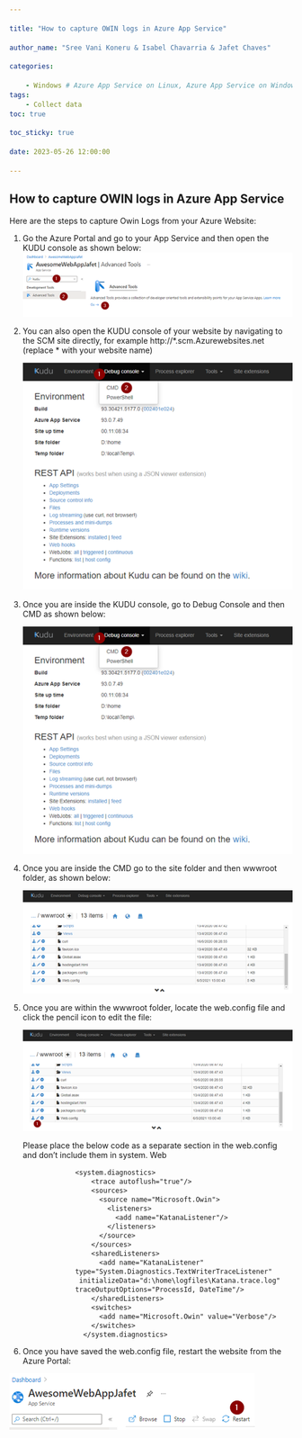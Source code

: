 ```yaml
---

title: "How to capture OWIN logs in Azure App Service"

author_name: "Sree Vani Koneru & Isabel Chavarria & Jafet Chaves"

categories:

    - Windows # Azure App Service on Linux, Azure App Service on Windows
tags:
    - Collect data
toc: true

toc_sticky: true

date: 2023-05-26 12:00:00

---
```

<html>
<head>
  <!-- Google tag (gtag.js) -->
<script async src="https://www.googletagmanager.com/gtag/js?id=G-0DC5DVJXR5"></script>
<script>
  window.dataLayer = window.dataLayer || [];
  function gtag(){dataLayer.push(arguments);}
  gtag('js', new Date());

  gtag('config', 'G-0DC5DVJXR5');
</script>
</head>
</html>

## How to capture OWIN logs in Azure App Service

Here are the steps to capture Owin Logs from your Azure Website:

1. Go the Azure Portal and go to your App Service and then open the KUDU console as shown below:
![flow](/media/2021/owin/01.png)

2. You can also open the KUDU console of your website by navigating to the SCM site directly, for example http://*.scm.Azurewebsites.net (replace * with your website name) 

    ![flow](/media/2021/owin/02.png)

3. Once you are inside the KUDU console, go to Debug Console and then CMD as shown below:

    ![flow](/media/2021/owin/02.png)


4. Once you are inside the CMD go to the site folder and then wwwroot folder, as shown below:

    ![flow](/media/2021/owin/03.png)

5. Once you are within the wwwroot folder, locate the web.config file and click the pencil icon to edit the file:

    ![flow](/media/2021/owin/04.png)

    Please place the below code as a separate section in the web.config  and don’t include them in system. Web
  
                    <system.diagnostics>
                        <trace autoflush="true"/>
                        <sources>
                          <source name="Microsoft.Owin">
                            <listeners>
                              <add name="KatanaListener"/>
                            </listeners>
                          </source>
                        </sources>
                        <sharedListeners>
                          <add name="KatanaListener" 
                    type="System.Diagnostics.TextWriterTraceListener"
                     initializeData="d:\home\logfiles\Katana.trace.log"
                    traceOutputOptions="ProcessId, DateTime"/>
                        </sharedListeners>
                        <switches>
                          <add name="Microsoft.Owin" value="Verbose"/>
                        </switches>
                      </system.diagnostics> 

6. Once you have saved the web.config file, restart the website from the Azure Portal:

![flow](/media/2021/owin/05.png)
